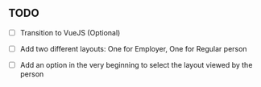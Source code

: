 ## TODO

- [ ] Transition to VueJS (Optional)

- [ ] Add two different layouts: One for Employer, One for Regular person

- [ ] Add an option in the very beginning to select the layout viewed by the person

